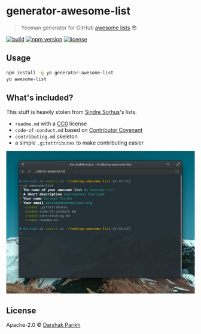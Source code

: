 # generator-awesome-list

> Yeoman generator for GitHub [awesome lists](https://github.com/sindresorhus/awesome) :sunglasses:

[![build]( 	https://img.shields.io/travis/dar5hak/generator-awesome-list.svg?style=flat-square)](https://travis-ci.org/dar5hak/generator-awesome-list)
[![npm version](https://img.shields.io/npm/v/generator-awesome-list.svg?style=flat-square)](https://www.npmjs.com/package/generator-awesome-list)
[![license](https://img.shields.io/npm/l/generator-awesome-list.svg?style=flat-square)](https://www.apache.org/licenses/LICENSE-2.0)

## Usage

```sh
npm install -g yo generator-awesome-list
yo awesome-list
```

## What's included?

This stuff is heavily stolen from [Sindre Sorhus](https://github.com/sindresorhus)'s lists.

- `readme.md` with a [CC0](https://creativecommons.org/publicdomain/zero/1.0/) license
- `code-of-conduct.md` based on [Contributor Covenant](http://contributor-covenant.org)
- `contributing.md` skeleton
- a simple `.gitattributes` to make contributing easier

![Screenshot of generator running](screenshot.png)

## License

Apache-2.0 © [Darshak Parikh](https://github.com/dar5hak)
